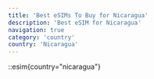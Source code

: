 ```yaml
---
title: 'Best eSIMs To Buy for Nicaragua'
description: 'Best eSIM for Nicaragua'
navigation: true
category: 'country'
country: 'Nicaragua'
---
```


::esim{country="nicaragua"}
